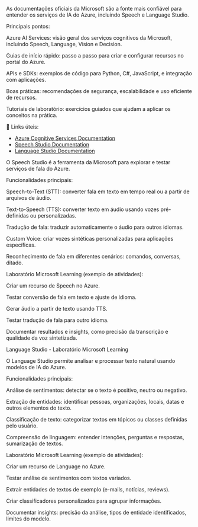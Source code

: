 As documentações oficiais da Microsoft são a fonte mais confiável para entender os serviços de IA do Azure, incluindo Speech e Language Studio.

Principais pontos:

Azure AI Services: visão geral dos serviços cognitivos da Microsoft, incluindo Speech, Language, Vision e Decision.

Guias de início rápido: passo a passo para criar e configurar recursos no portal do Azure.

APIs e SDKs: exemplos de código para Python, C#, JavaScript, e integração com aplicações.

Boas práticas: recomendações de segurança, escalabilidade e uso eficiente de recursos.

Tutoriais de laboratório: exercícios guiados que ajudam a aplicar os conceitos na prática.

🔗 Links úteis:

- [Azure Cognitive Services Documentation](https://learn.microsoft.com/en-us/azure/ai-services/)
- [Speech Studio Documentation](https://learn.microsoft.com/en-us/azure/ai-services/speech-service/)
- [Language Studio Documentation](https://learn.microsoft.com/en-us/azure/ai-services/language-service/)

O Speech Studio é a ferramenta da Microsoft para explorar e testar serviços de fala do Azure.

Funcionalidades principais:

Speech-to-Text (STT): converter fala em texto em tempo real ou a partir de arquivos de áudio.

Text-to-Speech (TTS): converter texto em áudio usando vozes pré-definidas ou personalizadas.

Tradução de fala: traduzir automaticamente o áudio para outros idiomas.

Custom Voice: criar vozes sintéticas personalizadas para aplicações específicas.

Reconhecimento de fala em diferentes cenários: comandos, conversas, ditado.

Laboratório Microsoft Learning (exemplo de atividades):

Criar um recurso de Speech no Azure.

Testar conversão de fala em texto e ajuste de idioma.

Gerar áudio a partir de texto usando TTS.

Testar tradução de fala para outro idioma.

Documentar resultados e insights, como precisão da transcrição e qualidade da voz sintetizada.

Language Studio - Laboratório Microsoft Learning

O Language Studio permite analisar e processar texto natural usando modelos de IA do Azure.

Funcionalidades principais:

Análise de sentimentos: detectar se o texto é positivo, neutro ou negativo.

Extração de entidades: identificar pessoas, organizações, locais, datas e outros elementos do texto.

Classificação de texto: categorizar textos em tópicos ou classes definidas pelo usuário.

Compreensão de linguagem: entender intenções, perguntas e respostas, sumarização de textos.

Laboratório Microsoft Learning (exemplo de atividades):

Criar um recurso de Language no Azure.

Testar análise de sentimentos com textos variados.

Extrair entidades de textos de exemplo (e-mails, notícias, reviews).

Criar classificadores personalizados para agrupar informações.

Documentar insights: precisão da análise, tipos de entidade identificados, limites do modelo.



